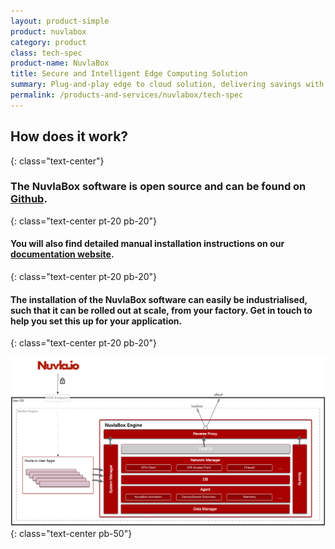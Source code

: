 ```yaml
---
layout: product-simple
product: nuvlabox
category: product
class: tech-spec
product-name: NuvlaBox
title: Secure and Intelligent Edge Computing Solution
summary: Plug-and-play edge to cloud solution, delivering savings with a simple, secure and private "cloud-in-a-box" solution. Build scalable IoT systems, reduce operational costs and improve efficiency.
permalink: /products-and-services/nuvlabox/tech-spec
---
```


## How does it work?
{: class="text-center"}

### The NuvlaBox software is open source and can be found on [Github](https://github.com/nuvlabox/nuvlabox).
{: class="text-center pt-20 pb-20"}

#### You will also find detailed manual **installation instructions on our [documentation website](https://docs.nuvla.io)**.
{: class="text-center pt-20 pb-20"}

#### The **installation of the NuvlaBox software can easily be industrialised**, such that it can be rolled out at scale, from your factory. Get in touch to help you set this up for your application.
{: class="text-center pt-20 pb-20"}

![NuvlaBox Detailed](/img/content/diagrams/nuvlabox-detailed.png "NuvlaBox Detailed")
{: class="text-center pb-50"}
